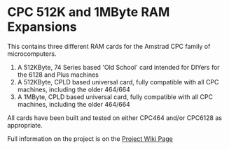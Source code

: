 # CPC 512K and 1MByte RAM Expansions

This contains three different RAM cards for the Amstrad CPC family of microcomputers.

  1. A 512KByte, 74 Series based 'Old School' card intended for DIYers for the 6128 and Plus machines
  2. A 512KByte, CPLD based universal card, fully compatible with all CPC machines, including the older 464/664
  2. A 1MByte, CPLD based universal card, fully compatible with all CPC machines, including the older 464/664

All cards have been built and tested on either CPC464 and/or CPC6128 as appropriate.

Full information on the project is on the [Project Wiki Page](https://github.com/revaldinho/cpc_ram_expansion/wiki)


